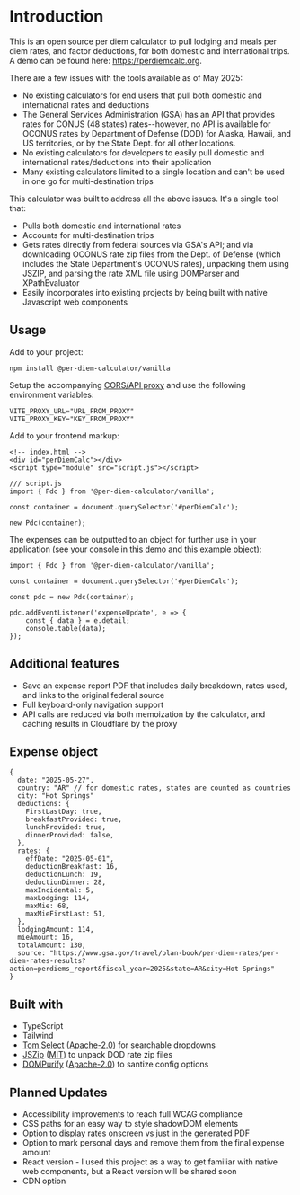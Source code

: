 # Introduction

This is an open source per diem calculator to pull lodging and meals per diem rates, and factor deductions, for both domestic and international trips. A demo can be found here: https://perdiemcalc.org.

There are a few issues with the tools available as of May 2025:

- No existing calculators for end users that pull both domestic and international rates and deductions
- The General Services Administration (GSA) has an API that provides rates for CONUS (48 states) rates--however, no API is available for OCONUS rates by Department of Defense (DOD) for Alaska, Hawaii, and US territories, or by the State Dept. for all other locations.
- No existing calculators for developers to easily pull domestic and international rates/deductions into their application
- Many existing calculators limited to a single location and can't be used in one go for multi-destination trips

This calculator was built to address all the above issues. It's a single tool that:

- Pulls both domestic and international rates
- Accounts for multi-destination trips
- Gets rates directly from federal sources via GSA's API; and via downloading OCONUS rate zip files from the Dept. of Defense (which includes the State Department's OCONUS rates), unpacking them using JSZIP, and parsing the rate XML file using DOMParser and XPathEvaluator
- Easily incorporates into existing projects by being built with native Javascript web components

## Usage

Add to your project:

```
npm install @per-diem-calculator/vanilla
```

Setup the accompanying [CORS/API proxy](https://github.com/ahmad-dowla/per-diem-calculator-proxy) and use the following environment variables:

```
VITE_PROXY_URL="URL_FROM_PROXY"
VITE_PROXY_KEY="KEY_FROM_PROXY"
```

Add to your frontend markup:

```
<!-- index.html -->
<div id="perDiemCalc"></div>
<script type="module" src="script.js"></script>
```

```
/// script.js
import { Pdc } from '@per-diem-calculator/vanilla';

const container = document.querySelector('#perDiemCalc');

new Pdc(container);
```

The expenses can be outputted to an object for further use in your application (see your console in [this demo](https://perdiemcalc.org/object) and this [example object](#expense-object)):

```
import { Pdc } from '@per-diem-calculator/vanilla';

const container = document.querySelector('#perDiemCalc');

const pdc = new Pdc(container);

pdc.addEventListener('expenseUpdate', e => {
    const { data } = e.detail;
    console.table(data);
});

```

## Additional features

- Save an expense report PDF that includes daily breakdown, rates used, and links to the original federal source
- Full keyboard-only navigation support
- API calls are reduced via both memoization by the calculator, and caching results in Cloudflare by the proxy

## Expense object

```
{
  date: "2025-05-27",
  country: "AR" // for domestic rates, states are counted as countries
  city: "Hot Springs"
  deductions: {
    FirstLastDay: true,
    breakfastProvided: true,
    lunchProvided: true,
    dinnerProvided: false,
  },
  rates: {
    effDate: "2025-05-01",
    deductionBreakfast: 16,
    deductionLunch: 19,
    ​deductionDinner: 28,
    maxIncidental: 5,
    maxLodging: 114,
    maxMie: 68,
    maxMieFirstLast: 51,
  },
  lodgingAmount: 114,
  mieAmount: 16,
  totalAmount: 130,
  source: "https://www.gsa.gov/travel/plan-book/per-diem-rates/per-diem-rates-results?action=perdiems_report&fiscal_year=2025&state=AR&city=Hot Springs"
}
```

## Built with

- TypeScript
- Tailwind
- [Tom Select](https://github.com/orchidjs/tom-select) ([Apache-2.0](https://github.com/orchidjs/tom-select?tab=Apache-2.0-1-ov-file)) for searchable dropdowns
- [JSZip](https://github.com/Stuk/jszip) ([MIT](https://github.com/Stuk/jszip?tab=License-1-ov-file)) to unpack DOD rate zip files
- [DOMPurify](https://github.com/cure53/DOMPurify) ([Apache-2.0](https://github.com/cure53/DOMPurify?tab=License-1-ov-file)) to santize config options

## Planned Updates

- Accessibility improvements to reach full WCAG compliance
- CSS paths for an easy way to style shadowDOM elements
- Option to display rates onscreen vs just in the generated PDF
- Option to mark personal days and remove them from the final expense amount
- React version - I used this project as a way to get familiar with native web components, but a React version will be shared soon
- CDN option
